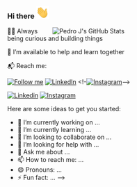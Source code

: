 ### Hi there <img src="https://raw.githubusercontent.com/ABSphreak/ABSphreak/master/gifs/Hi.gif" width="30">  


<img title="Pedro J's GitHub Stats" align="right" heigth="300" width="400" src="https://github-readme-stats.vercel.app/api?username=pedrobosman&hide=issues&count_private=true&icon_color=871489&title_color=01057d&bg_color=DEG,ffffff,e8ecfd&show_icons=true)"
/>
  
🕵️‍♀️ Always being curious and building things

👯 I’m available to help and learn together

📬 Reach me:

[<img src="https://img.shields.io/github/followers/pedrobosman?label=follow&style=social" height="22" title="Follow me" />](https://github.com/pedrobosman) 
[<img src="https://img.shields.io/badge/-LinkedIn-blue?style=flat-square&logo=Linkedin&logoColor=white&link=https://www.linkedin.com/in/pedrojbbarros" height="22" title="LinkedIn" />](https://www.linkedin.com/in/pedrojbbarros) 
<!-[<img src="https://img.shields.io/badge/-Instagram-purple?style=flat-square&logo=Instagram&logoColor=white&link=https://www.instagram.com/pedrojacobb" height="22" title="Instagram" />](https://www.instagram.com/pedrojacobb)-->




<!--
**pedrobosman/pedrobosman** is a ✨ _special_ ✨ repository because its `README.md` (this file) appears on your GitHub profile.


[![Linkedin](https://icon-icons.com/icons2/652/PNG/32/linkedin_icon-icons.com_59873.png)](https://www.linkedin.com/in/pedrojbbarros/)
<!-[![Instagram](https://icon-icons.com/icons2/2428/PNG/32/instagram_black_logo_icon_147122.png)](https://www.instagram.com/pedrojacobb/)-->
[![Linkedin](https://icon-icons.com/icons2/652/PNG/48/linkedin_icon-icons.com_59873.png)](https://www.linkedin.com/in/pedrojbbarros/)
[![Instagram](https://icon-icons.com/icons2/2428/PNG/48/instagram_black_logo_icon_147122.png)](https://www.instagram.com/pedrojacobb/)


Here are some ideas to get you started:

- 🔭 I’m currently working on ...
- 🌱 I’m currently learning ...
- 👯 I’m looking to collaborate on ...
- 🤔 I’m looking for help with ...
- 💬 Ask me about ...
- 📫 How to reach me: ...
- 😄 Pronouns: ...
- ⚡ Fun fact: ...
-->
